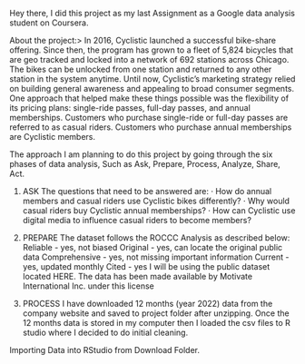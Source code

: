 Hey there, 
I did this project as my last Assignment as a Google data analysis student on Coursera.

About the project:>
In 2016, Cyclistic launched a successful bike-share offering. Since then, the program has grown to a fleet of 5,824 bicycles that are geo tracked and locked into a network of 692 stations across Chicago. The bikes can be unlocked from one station and returned to any other station in the system anytime. Until now, Cyclistic’s marketing strategy relied on building general awareness and appealing to broad consumer segments. One approach that helped make these things possible was the flexibility of its pricing plans: single-ride passes, full-day passes, and annual memberships. Customers who purchase single-ride or full-day passes are referred to as casual riders. Customers who purchase annual memberships are Cyclistic members. 

The approach
I am planning to do this project by going through the six phases of data analysis,
Such as Ask, Prepare, Process, Analyze, Share, Act.

1. ASK 
The questions that need to be answered are:
·         How do annual members and casual riders use Cyclistic bikes differently?
·         Why would casual riders buy Cyclistic annual memberships?
·         How can Cyclistic use digital media to influence casual riders to become members?

2. PREPARE 
The dataset follows the ROCCC Analysis as described below:
Reliable - yes, not biased
Original - yes, can locate the original public data
Comprehensive - yes, not missing important information
Current - yes, updated monthly
Cited - yes
I will be using the public dataset located HERE. The data has been made available by Motivate International Inc. under this license 

3. PROCESS
I have downloaded 12 months (year 2022) data from the company website and saved to project folder after unzipping.
Once the 12 months data is stored in my computer then I loaded the csv files to R studio where I decided to do initial cleaning.

Importing Data into RStudio from Download Folder.
